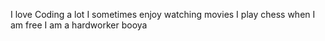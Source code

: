 I love Coding a lot
I sometimes enjoy watching movies
I play chess when I am free
I am a hardworker
booya

